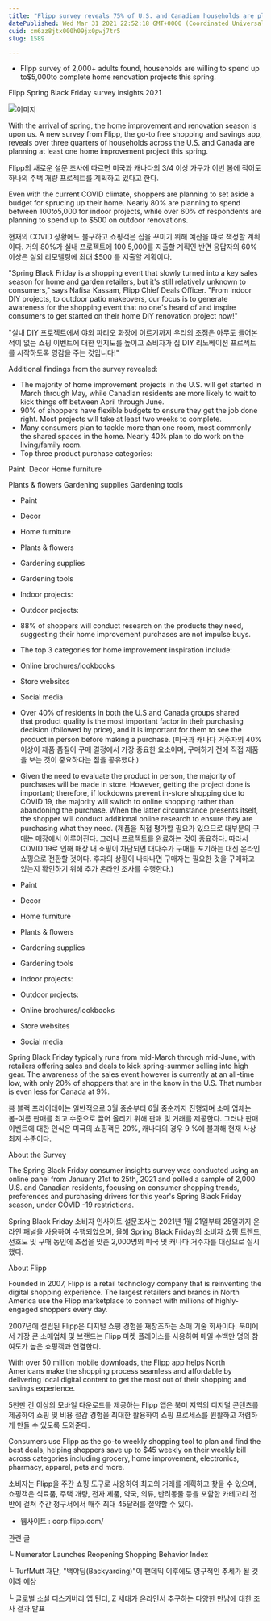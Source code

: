 ```yaml
---
title: "Flipp survey reveals 75% of U.S. and Canadian households are planning home improvements this Spring Black Friday"
datePublished: Wed Mar 31 2021 22:52:18 GMT+0000 (Coordinated Universal Time)
cuid: cm6zz8jtx000h09jx0pwj7tr5
slug: 1589

---
```



- Flipp survey of 2,000+ adults found, households are willing to spend up to$5,000to complete home renovation projects this spring.

Flipp Spring Black Friday survey insights 2021

![이미지](https://cdn.hashnode.com/res/hashnode/image/upload/v1739247804310/a3917104-ff8e-49c3-8b47-00d19053f81c.jpeg)

With the arrival of spring, the home improvement and renovation season is upon us. A new survey from Flipp, the go-to free shopping and savings app, reveals over three quarters of households across the U.S. and Canada are planning at least one home improvement project this spring.

Flipp의 새로운 설문 조사에 따르면 미국과 캐나다의 3/4 이상 가구가 이번 봄에 적어도 하나의 주택 개량 프로젝트를 계획하고 있다고 한다.

Even with the current COVID climate, shoppers are planning to set aside a budget for sprucing up their home. Nearly 80% are planning to spend between $100 to $5,000 for indoor projects, while over 60% of respondents are planning to spend up to $500 on outdoor renovations.

현재의 COVID 상황에도 불구하고 쇼핑객은 집을 꾸미기 위해 예산을 따로 책정할 계획이다. 거의 80%가 실내 프로젝트에 $100 ~ $5,000를 지출할 계획인 반면 응답자의 60% 이상은 실외 리모델링에 최대 $500 를 지출할 계획이다.

"Spring Black Friday is a shopping event that slowly turned into a key sales season for home and garden retailers, but it's still relatively unknown to consumers," says Nafisa Kassam, Flipp Chief Deals Officer. "From indoor DIY projects, to outdoor patio makeovers, our focus is to generate awareness for the shopping event that no one's heard of and inspire consumers to get started on their home DIY renovation project now!"

"실내 DIY 프로젝트에서 야외 파티오 화장에 이르기까지 우리의 초점은 아무도 들어본 적이 없는 쇼핑 이벤트에 대한 인지도를 높이고 소비자가 집 DIY 리노베이션 프로젝트를 시작하도록 영감을 주는 것입니다!"

Additional findings from the survey revealed:

- The majority of home improvement projects in the U.S. will get started in March through May, while Canadian residents are more likely to wait to kick things off between April through June.
- 90% of shoppers have flexible budgets to ensure they get the job done right. Most projects will take at least two weeks to complete.
- Many consumers plan to tackle more than one room, most commonly the shared spaces in the home. Nearly 40% plan to do work on the living/family room.
- Top three product purchase categories:

Paint 
Decor
Home furniture


Plants & flowers
Gardening supplies
Gardening tools
- Paint
- Decor
- Home furniture
- Plants & flowers
- Gardening supplies
- Gardening tools
- Indoor projects:
- Outdoor projects:
- 88% of shoppers will conduct research on the products they need, suggesting their home improvement purchases are not impulse buys.
- The top 3 categories for home improvement inspiration include:
- Online brochures/lookbooks
- Store websites
- Social media
- Over 40% of residents in both the U.S and Canada groups shared that product quality is the most important factor in their purchasing decision (followed by price), and it is important for them to see the product in person before making a purchase. (미국과 캐나다 거주자의 40% 이상이 제품 품질이 구매 결정에서 가장 중요한 요소이며, 구매하기 전에 직접 제품을 보는 것이 중요하다는 점을 공유했다.)
- Given the need to evaluate the product in person, the majority of purchases will be made in store. However, getting the project done is important; therefore, if lockdowns prevent in-store shopping due to COVID 19, the majority will switch to online shopping rather than abandoning the purchase. When the latter circumstance presents itself, the shopper will conduct additional online research to ensure they are purchasing what they need. (제품을 직접 평가할 필요가 있으므로 대부분의 구매는 매장에서 이루어진다. 그러나 프로젝트를 완료하는 것이 중요하다. 따라서 COVID 19로 인해 매장 내 쇼핑이 차단되면 대다수가 구매를 포기하는 대신 온라인 쇼핑으로 전환할 것이다. 후자의 상황이 나타나면 구매자는 필요한 것을 구매하고 있는지 확인하기 위해 추가 온라인 조사를 수행한다.)

- Paint
- Decor
- Home furniture

- Plants & flowers
- Gardening supplies
- Gardening tools

- Indoor projects:
- Outdoor projects:

- Online brochures/lookbooks
- Store websites
- Social media

Spring Black Friday typically runs from mid-March through mid-June, with retailers offering sales and deals to kick spring-summer selling into high gear. The awareness of the sales event however is currently at an all-time low, with only 20% of shoppers that are in the know in the U.S. That number is even less for Canada at 9%.

봄 블랙 프라이데이는 일반적으로 3월 중순부터 6월 중순까지 진행되며 소매 업체는 봄-여름 판매를 최고 수준으로 끌어 올리기 위해 판매 및 거래를 제공한다. 그러나 판매 이벤트에 대한 인식은 미국의 쇼핑객은 20%, 캐나다의 경우 9 %에 불과해 현재 사상 최저 수준이다.

About the Survey

The Spring Black Friday consumer insights survey was conducted using an online panel from January 21st to 25th, 2021 and polled a sample of 2,000 U.S. and Canadian residents, focusing on consumer shopping trends, preferences and purchasing drivers for this year's Spring Black Friday season, under COVID -19 restrictions.

Spring Black Friday 소비자 인사이트 설문조사는 2021년 1월 21일부터 25일까지 온라인 패널을 사용하여 수행되었으며, 올해 Spring Black Friday의 소비자 쇼핑 트렌드, 선호도 및 구매 동인에 초점을 맞춘 2,000명의 미국 및 캐나다 거주자를 대상으로 실시했다.

About Flipp

Founded in 2007, Flipp is a retail technology company that is reinventing the digital shopping experience. The largest retailers and brands in North America use the Flipp marketplace to connect with millions of highly-engaged shoppers every day.

2007년에 설립된 Flipp은 디지털 쇼핑 경험을 재창조하는 소매 기술 회사이다. 북미에서 가장 큰 소매업체 및 브랜드는 Flipp 마켓 플레이스를 사용하여 매일 수백만 명의 참여도가 높은 쇼핑객과 연결한다.

With over 50 million mobile downloads, the Flipp app helps North Americans make the shopping process seamless and affordable by delivering local digital content to get the most out of their shopping and savings experience.

5천만 건 이상의 모바일 다운로드를 제공하는 Flipp 앱은 북미 지역의 디지털 콘텐츠를 제공하여 쇼핑 및 비용 절감 경험을 최대한 활용하여 쇼핑 프로세스를 원활하고 저렴하게 만들 수 있도록 도와준다.

Consumers use Flipp as the go-to weekly shopping tool to plan and find the best deals, helping shoppers save up to $45 weekly on their weekly bill across categories including grocery, home improvement, electronics, pharmacy, apparel, pets and more.

소비자는 Flipp을 주간 쇼핑 도구로 사용하여 최고의 거래를 계획하고 찾을 수 있으며, 쇼핑객은 식료품, 주택 개량, 전자 제품, 약국, 의류, 반려동물 등을 포함한 카테고리 전반에 걸쳐 주간 청구서에서 매주 최대 45달러를 절약할 수 있다.

- 웹사이트 : corp.flipp.com/

관련 글

└ Numerator Launches Reopening Shopping Behavior Index

└ TurfMutt 재단, "백야딩(Backyarding)"이 팬데믹 이후에도 영구적인 추세가 될 것이라 예상

└ 글로벌 소셜 디스커버리 앱 틴더, Z 세대가 온라인서 추구하는 다양한 만남에 대한 조사 결과 발표